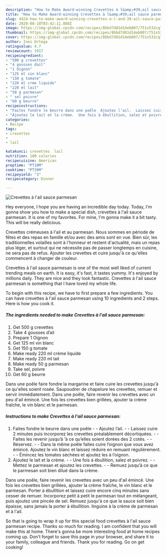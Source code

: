 ```yaml
---
description: "How to Make Award-winning Crevettes à l&amp;#39;ail sauce parmesan"
title: "How to Make Award-winning Crevettes à l&amp;#39;ail sauce parmesan"
slug: 4424-how-to-make-award-winning-crevettes-a-l-and-39-ail-sauce-parmesan
date: 2020-08-18T03:42:11.888Z
image: https://img-global.cpcdn.com/recipes/8bbd7d81d14eb807/751x532cq70/crevettes-a-lail-sauce-parmesan-photo-principale-de-la-recette.jpg
thumbnail: https://img-global.cpcdn.com/recipes/8bbd7d81d14eb807/751x532cq70/crevettes-a-lail-sauce-parmesan-photo-principale-de-la-recette.jpg
cover: https://img-global.cpcdn.com/recipes/8bbd7d81d14eb807/751x532cq70/crevettes-a-lail-sauce-parmesan-photo-principale-de-la-recette.jpg
author: Inez Ortega
ratingvalue: 4.7
reviewcount: 1917
recipeingredient:
- "500 g crevettes"
- "4 gousses dail"
- "1 Oignon"
- "125 ml vin blanc"
- "150 g tomate"
- "220 ml crme liquide"
- "220 ml lait"
- "50 g parmesan"
- " sel poivre"
- "60 g beurre"
recipeinstructions:
- "Faites fondre le beurre dans une poêle  Ajoutez l’ail.  Laissez cuire 2 minutes puis incorporez les crevettes préalablement décortiquées.  Faites les revenir jusqu’à ‘à ce qu’elles soient dorées des 2 cotés.  Réservez.  Dans la même poêle faites cuire l’oignon que vous avez émincé. Ajoutez le vin blanc et laissez réduire en remuant régulièrement.  Émincez les tomates séchées et ajoutez les à l’oignon."
- "Ajoutez le lait et la crème.  Une fois à ébullition, salez et poivrez.  Mettez le parmesan et ajoutez les crevettes.  Remuez jusqu’à ce que le parmesan soit bien dilué dans la crème."
categories:
- Recipe
tags:
- crevettes
- 
- lail

katakunci: crevettes  lail 
nutrition: 180 calories
recipecuisine: American
preptime: "PT10M"
cooktime: "PT39M"
recipeyield: "3"
recipecategory: Dinner

---
```



![Crevettes à l&#39;ail sauce parmesan](https://img-global.cpcdn.com/recipes/8bbd7d81d14eb807/751x532cq70/crevettes-a-lail-sauce-parmesan-photo-principale-de-la-recette.jpg)

Hey everyone, I hope you are having an incredible day today. Today, I'm gonna show you how to make a special dish, crevettes à l&#39;ail sauce parmesan. It is one of my favorites. For mine, I'm gonna make it a bit tasty. This will be really delicious.

Crevettes crémeuses à l&#39;ail et au parmesan. Nous sommes en période de fêtes et des repas en famille et/ou avec des amis sont en vue. Bien sûr, les traditionnelles volailles sont à l&#39;honneur et restent d&#39;actualité, mais un repas plus léger, et surtout qui ne nécessite pas de passer longtemps en cuisine, ne sera pas de refus. Ajouter les crevettes et cuire jusqu&#39;à ce qu&#39;elles commencent à changer de couleur.

Crevettes à l&#39;ail sauce parmesan is one of the most well liked of current trending meals on earth. It is easy, it's fast, it tastes yummy. It's enjoyed by millions daily. They are nice and they look fantastic. Crevettes à l&#39;ail sauce parmesan is something that I have loved my whole life.


To begin with this recipe, we have to first prepare a few ingredients. You can have crevettes à l&#39;ail sauce parmesan using 10 ingredients and 2 steps. Here is how you cook it.

<!--inarticleads1-->

##### The ingredients needed to make Crevettes à l&#39;ail sauce parmesan:

1. Get 500 g crevettes
1. Take 4 gousses d’ail
1. Prepare 1 Oignon
1. Get 125 ml vin blanc
1. Get 150 g tomate
1. Make ready 220 ml crème liquide
1. Make ready 220 ml lait
1. Make ready 50 g parmesan
1. Take  sel, poivre
1. Get 60 g beurre


Dans une poêle faire fondre la margarine et faire cuire les crevettes jusqu&#39;à ce qu&#39;elles soient rosée. Saupoudrer de chapelure les crevettes, remuer et servir immédiatement. Dans une poêle, faire revenir les crevettes avec un peu d&#39;ail émincé. Une fois les crevettes bien grillées, ajouter la crème fraîche, le vin blanc et le parmesan. 

<!--inarticleads2-->

##### Instructions to make Crevettes à l&#39;ail sauce parmesan:

1. Faites fondre le beurre dans une poêle -  - Ajoutez l’ail. -  - Laissez cuire 2 minutes puis incorporez les crevettes préalablement décortiquées. -  - Faites les revenir jusqu’à ‘à ce qu’elles soient dorées des 2 cotés. -  - Réservez. -  - Dans la même poêle faites cuire l’oignon que vous avez émincé. Ajoutez le vin blanc et laissez réduire en remuant régulièrement. -  - Émincez les tomates séchées et ajoutez les à l’oignon.
1. Ajoutez le lait et la crème. -  - Une fois à ébullition, salez et poivrez. -  - Mettez le parmesan et ajoutez les crevettes. -  - Remuez jusqu’à ce que le parmesan soit bien dilué dans la crème.


Dans une poêle, faire revenir les crevettes avec un peu d&#39;ail émincé. Une fois les crevettes bien grillées, ajouter la crème fraîche, le vin blanc et le parmesan. Porter à ébullition et laissez cuire encore cinq minutes sans cesser de remuer. Incorporez petit à petit le parmesan tout en mélangeant, puis ajoutez une pincée de sel. Remuez jusqu&#39;à ce que la sauce soit bien épaisse, sans jamais la porter à ébullition. linguine à la crème de parmesan et à l&#39;ail. 

So that is going to wrap it up for this special food crevettes à l&#39;ail sauce parmesan recipe. Thanks so much for reading. I am confident that you will make this at home. There's gonna be more interesting food at home recipes coming up. Don't forget to save this page in your browser, and share it to your family, colleague and friends. Thank you for reading. Go on get cooking!
